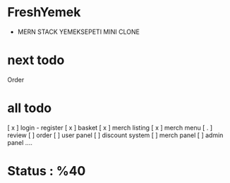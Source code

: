 # FreshYemek
- MERN STACK YEMEKSEPETI MINI CLONE


# next todo
Order


# all todo
[ x ] login - register
[ x ] basket
[ x ] merch listing
[ x ] merch menu
[ . ] review
[   ] order
[   ] user panel
[   ] discount system
[   ] merch panel
[   ] admin panel
....

# Status : %40

